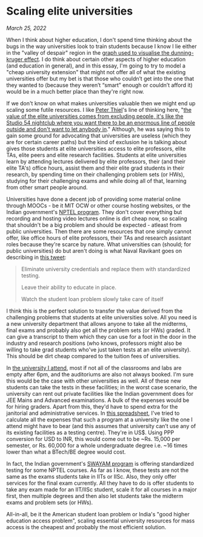 # Scaling elite universities

*March 25, 2022*

When I think about higher education, I don't spend time thinking about the bugs in the way universities look to train students because I know I lie either in the &quot;valley of despair&quot; region in the [graph used to visualise the dunning-kruger effect](https://commons.wikimedia.org/wiki/File:Dunning%E2%80%93Kruger_Effect_01.svg). I do think about certain other aspects of higher education (and education in general), and in this essay, I'm going to try to model a "cheap university extension" that might not offer all of what the existing universities offer but my bet is that those who couldn’t get into the one that they wanted to (because they weren’t “smart” enough or couldn’t afford it) would be in a much better place than they're right now.

If we don't know on what makes universities valuable then we might end up scaling some futile resources. I like [Peter Thiel](https://en.wikipedia.org/wiki/Peter_Thiel)'s line of thinking here, "[the value of the elite universities comes from excluding people, it&#39;s like the Studio 54 nightclub where you want there to be an enormous line of people outside and don&#39;t want to let anybody in](https://youtu.be/1T-RkxC5pVU)." Although, he was saying this to gain some ground for advocating that universities are useless (which they are for certain career paths) but the kind of exclusion he is talking about gives those students at elite universities access to elite professors, elite TAs, elite peers and elite research facilities. Students at elite universities learn by attending lectures delivered by elite professors, their (and their elite TA&#39;s) office hours, assist them and their elite grad students in their research, by spending time on their challenging problem sets (or HWs), studying for their challenging exams and while doing all of that, learning from other smart people around.

Universities have done a decent job of providing some material online through MOOCs - be it MIT OCW or other course hosting websites, or the Indian government's [NPTEL program](https://nptel.ac.in/courses). They don't cover everything but recording and hosting video lectures online is dirt cheap now, so scaling that shouldn't be a big problem and should be expected - atleast from public universities. Then there are some resources that one simply cannot offer, like office hours of elite professors, their TAs and research assistant roles because they're scarce by nature. What universities can (should; for public universities) do but aren't doing is what Naval Ravikant goes on describing in [this tweet](https://twitter.com/naval/status/1404508591193612289):

>Eliminate university credentials and replace them with standardized testing. 
>
>Leave their ability to educate in place. 
>
>Watch the student loan problem slowly take care of itself

I think this is the perfect solution to transfer the value derived from the challenging problems that students at elite universities solve. All you need is a new university department that allows anyone to take all the midterms, final exams and probably also get all the problem sets (or HWs) graded. It can give a transcript to them which they can use for a foot in the door in the industry and research positions (who knows, professors might also be willing to take grad students who&#39;ve just taken tests at an elite university). This should be dirt cheap compared to the tuition fees of universities. 

In [the university I attend](https://illinois.edu/), most if not all of the classrooms and labs are empty after 6pm, and the auditoriums are also not always booked. I&#39;m sure this would be the case with other universities as well. All of these new students can take the tests in these facilities; in the worst case scenario, the university can rent out private facilities like the Indian government does for JEE Mains and Advanced examinations. A bulk of the expenses would be for hiring graders. Apart from this, they&#39;d have to spend extra for the janitorial and administrative services. In [this spreadsheet](https://docs.google.com/spreadsheets/d/1hpqGhBW1wZk9odPy9Go6Kazp-4EMsFjwNQXiKSk-KVs/edit?usp=sharing), I&#39;ve tried to calculate all the expenses that such a program at a university like the one I attend might have to bear (and this assumes that university can’t use any of its existing facilities as a testing centre). They&#39;re in US$. Using PPP conversion for USD to INR, this would come out to be ~Rs. 15,000 per semester, or Rs. 60,000 for a whole undergraduate degree i.e. ~16 times lower than what a BTech/BE degree would cost. 

In fact, the Indian government's [SWAYAM program](https://swayam.gov.in/nc_details/NPTEL) is offering standardized testing for some NPTEL courses. As far as I know, these tests are not the same as the exams students take in IITs or IISc. Also, they only offer services for the final exam currently. All they have to do is offer students to take any exam made for an IIT/IISc student, scale it for all courses in a major first, then multiple degrees and then also let students take the midterm exams and problem sets (or HWs).

All-in-all, be it the American student loan problem or India's "good higher education access problem", scaling essential university resources for mass access is the cheapest and probably the most efficient solution.

